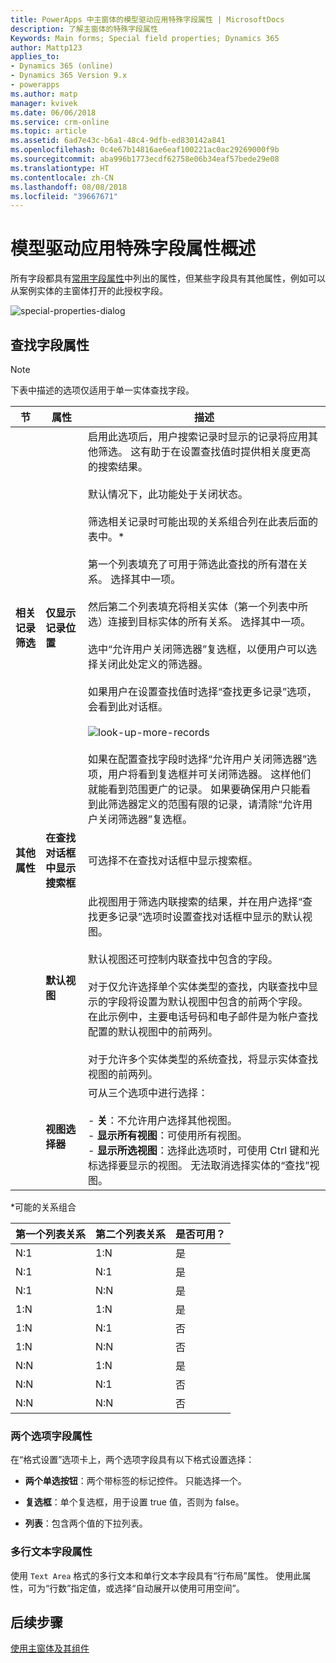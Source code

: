 ```yaml
---
title: PowerApps 中主窗体的模型驱动应用特殊字段属性 | MicrosoftDocs
description: 了解主窗体的特殊字段属性
Keywords: Main forms; Special field properties; Dynamics 365
author: Mattp123
applies_to:
- Dynamics 365 (online)
- Dynamics 365 Version 9.x
- powerapps
ms.author: matp
manager: kvivek
ms.date: 06/06/2018
ms.service: crm-online
ms.topic: article
ms.assetid: 6ad7e43c-b6a1-48c4-9dfb-ed830142a841
ms.openlocfilehash: 0c4e67b14816ae6eaf100221ac0ac29269000f9b
ms.sourcegitcommit: aba996b1773ecdf62758e06b34eaf57bede29e08
ms.translationtype: HT
ms.contentlocale: zh-CN
ms.lasthandoff: 08/08/2018
ms.locfileid: "39667671"
---
```

# <a name="overview-of-model-driven-app-special-field-properties"></a>模型驱动应用特殊字段属性概述

 所有字段都具有[常用字段属性](common-field-properties-legacy.md)中列出的属性，但某些字段具有其他属性，例如可以从案例实体的主窗体打开的此授权字段。  

![special-properties-dialog](media/special-properties.png)
  
<a name="BKMK_LookupFieldProperties"></a>  
 
## <a name="lookup-field-properties"></a>查找字段属性  
  
> [!NOTE]
>  下表中描述的选项仅适用于单一实体查找字段。  
  
|节|属性|描述|  
|-------------|--------------|-----------------|  
|**相关记录筛选**|**仅显示记录位置**|启用此选项后，用户搜索记录时显示的记录将应用其他筛选。 这有助于在设置查找值时提供相关度更高的搜索结果。<br /><br /> 默认情况下，此功能处于关闭状态。<br /><br /> 筛选相关记录时可能出现的关系组合列在此表后面的表中。*<br /><br /> 第一个列表填充了可用于筛选此查找的所有潜在关系。 选择其中一项。<br /><br /> 然后第二个列表填充将相关实体（第一个列表中所选）连接到目标实体的所有关系。 选择其中一项。<br /><br /> 选中“允许用户关闭筛选器”复选框，以便用户可以选择关闭此处定义的筛选器。<br /><br /> 如果用户在设置查找值时选择“查找更多记录”选项，会看到此对话框。<br /><br /> ![look-up-more-records](media/crm-ua-v-8-1-look-up-more-records.png) <br /><br /> 如果在配置查找字段时选择“允许用户关闭筛选器”选项，用户将看到复选框并可关闭筛选器。  这样他们就能看到范围更广的记录。 如果要确保用户只能看到此筛选器定义的范围有限的记录，请清除“允许用户关闭筛选器”复选框。|  
|**其他属性**|**在查找对话框中显示搜索框**|可选择不在查找对话框中显示搜索框。|  
||**默认视图**|此视图用于筛选内联搜索的结果，并在用户选择“查找更多记录”选项时设置查找对话框中显示的默认视图。<br /><br /> 默认视图还可控制内联查找中包含的字段。<br /><br /> 对于仅允许选择单个实体类型的查找，内联查找中显示的字段将设置为默认视图中包含的前两个字段。 在此示例中，主要电话号码和电子邮件是为帐户查找配置的默认视图中的前两列。<br /><br /> 对于允许多个实体类型的系统查找，将显示实体查找视图的前两列。|  
||**视图选择器**|可从三个选项中进行选择：<br /><br /> -   **关**：不允许用户选择其他视图。<br />-   **显示所有视图**：可使用所有视图。<br />-   **显示所选视图**：选择此选项时，可使用 Ctrl 键和光标选择要显示的视图。 无法取消选择实体的“查找”视图。|  
  
 \*可能的关系组合  
  
|第一个列表关系|第二个列表关系|是否可用？|  
|-----------------------------|------------------------------|----------------|  
|N:1|1:N|是|  
|N:1|N:1|是|  
|N:1|N:N|是|  
|1:N|1:N|是|  
|1:N|N:1|否|  
|1:N|N:N|否|  
|N:N|1:N|是|  
|N:N|N:1|否|  
|N:N|N:N|否|  
  
<a name="BKMK_TwoOptionProperties"></a>   

### <a name="two-option-field-properties"></a>两个选项字段属性  
 在“格式设置”选项卡上，两个选项字段具有以下格式设置选择：  
  
- **两个单选按钮**：两个带标签的标记控件。 只能选择一个。  
  
- **复选框**：单个复选框，用于设置 true 值，否则为 false。  
  
- **列表**：包含两个值的下拉列表。  
  
<a name="BKMK_MultipleLinesOfTextProperties"></a>   

### <a name="multiple-lines-of-text-field-properties"></a>多行文本字段属性  
 使用 `Text Area` 格式的多行文本和单行文本字段具有“行布局”属性。 使用此属性，可为“行数”指定值，或选择“自动展开以使用可用空间”。  

## <a name="next-steps"></a>后续步骤

[使用主窗体及其组件](use-main-form-and-components.md)
